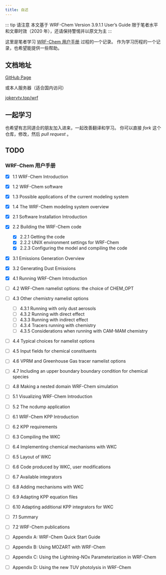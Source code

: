 ```yaml
---
title: 自述
---
```


::: tip 请注意
本文基于 WRF-Chem Version 3.9.1.1 User’s Guide
限于笔者水平和文章时效（2020 年），还请保持警惕并以原文为主
:::

这里是笔者学习 [WRF-Chem 用户手册](https://ruc.noaa.gov/wrf/wrf-chem/Users_guide.pdf) 过程的一个记录。
作为学习历程的一个记录，也希望能提供一些帮助。

## 文档地址

[GitHub Page]()

或本人服务器（适合国内访问）

[jokervtv.top/wrf](https://jokervtv.top/wrf/wrf_chem_user_guide/)

## 一起学习

也希望有志同道合的朋友加入进来，一起改善翻译和学习。
你可以直接 *fork* 这个仓库，修改，然后 *pull request* 。

## TODO

### WRF-Chem 用户手册

- [x] 1.1 WRF-Chem Introduction
- [x] 1.2 WRF-Chem software
- [x] 1.3 Possible applications of the current modeling system
- [x] 1.4 The WRF-Chem modeling system overview

- [x] 2.1 Software Installation Introduction
- [x] 2.2 Building the WRF-Chem code
  - [x] 2.2.1 Getting the code
  - [x] 2.2.2 UNIX environment settings for WRF-Chem
  - [x] 2.2.3 Configuring the model and compiling the code

- [x] 3.1 Emissions Generation Overview
- [x] 3.2 Generating Dust Emissions

- [x] 4.1 Running WRF-Chem Introduction
- [ ] 4.2 WRF-Chem namelist options: the choice of CHEM_OPT
- [ ] 4.3 Other chemistry namelist options
  - [ ] 4.3.1 Running with only dust aerosols
  - [ ] 4.3.2 Running with direct effect
  - [ ] 4.3.3 Running with indirect effect
  - [ ] 4.3.4 Tracers running with chemistry
  - [ ] 4.3.5 Considerations when running with CAM-MAM chemistry
- [ ] 4.4 Typical choices for namelist options
- [ ] 4.5 Input fields for chemical constituents
- [ ] 4.6 VPRM and Greenhouse Gas tracer namelist options
- [ ] 4.7 Including an upper boundary boundary condition for chemical species
- [ ] 4.8 Making a nested domain WRF-Chem simulation

- [ ] 5.1 Visualizing WRF-Chem Introduction
- [ ] 5.2 The ncdump application

- [ ] 6.1 WRF-Chem KPP Introduction
- [ ] 6.2 KPP requirements
- [ ] 6.3 Compiling the WKC
- [ ] 6.4 Implementing chemical mechanisms with WKC
- [ ] 6.5 Layout of WKC
- [ ] 6.6 Code produced by WKC, user modifications
- [ ] 6.7 Available integrators
- [ ] 6.8 Adding mechanisms with WKC
- [ ] 6.9 Adapting KPP equation files
- [ ] 6.10 Adapting additional KPP integrators for WKC

- [ ] 7.1 Summary
- [ ] 7.2 WRF-Chem publications

- [ ] Appendix A: WRF-Chem Quick Start Guide
- [ ] Appendix B: Using MOZART with WRF-Chem
- [ ] Appendix C: Using the Lightning-NOx Parameterization in WRF-Chem
- [ ] Appendix D: Using the new TUV photolysis in WRF-Chem

